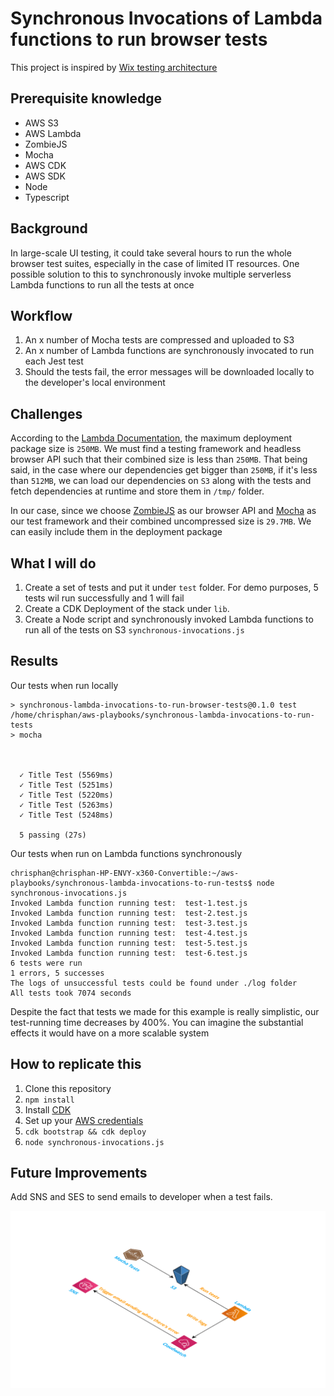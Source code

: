 # Synchronous Invocations of Lambda functions to run browser tests

This project is inspired by [Wix testing architecture](https://www.youtube.com/watch?v=hbz63Ve-eIY)

## Prerequisite knowledge
- AWS S3
- AWS Lambda
- ZombieJS
- Mocha
- AWS CDK
- AWS SDK
- Node
- Typescript

## Background

In large-scale UI testing, it could take several hours to run the whole browser test suites, especially in the case of limited IT resources. One possible solution to this to synchronously invoke multiple serverless Lambda functions to run all the tests at once

## Workflow

1. An x number of Mocha tests are compressed and uploaded to S3
2. An x number of Lambda functions are synchronously invocated to run each Jest test
3. Should the tests fail, the error messages will be downloaded locally to the developer's local environment

## Challenges

According to the [Lambda Documentation](https://docs.aws.amazon.com/lambda/latest/dg/gettingstarted-limits.html), the maximum deployment package size is `250MB`. We must find a testing framework and headless browser API such that their combined size is less than `250MB`. That being said, in the case where our dependencies get bigger than `250MB`, if it's less than `512MB`, we can load our dependencies on `S3` along with the tests and fetch dependencies at runtime and store them in `/tmp/` folder.

In our case, since we choose [ZombieJS](http://zombie.js.org/) as our browser API and [Mocha](https://mochajs.org/) as our test framework and their combined uncompressed size is `29.7MB`. We can easily include them in the deployment package

## What I will do

1. Create a set of tests and put it under `test` folder. For demo purposes, 5 tests wil run successfully and 1 will fail
2. Create a CDK Deployment of the stack under `lib`.
3. Create a Node script and synchronously invoked Lambda functions to run all of the tests on S3 `synchronous-invocations.js`

## Results

Our tests when run locally

```
> synchronous-lambda-invocations-to-run-browser-tests@0.1.0 test /home/chrisphan/aws-playbooks/synchronous-lambda-invocations-to-run-tests
> mocha



  ✓ Title Test (5569ms)
  ✓ Title Test (5251ms)
  ✓ Title Test (5220ms)
  ✓ Title Test (5263ms)
  ✓ Title Test (5248ms)

  5 passing (27s)
```

Our tests when run on Lambda functions synchronously
```
chrisphan@chrisphan-HP-ENVY-x360-Convertible:~/aws-playbooks/synchronous-lambda-invocations-to-run-tests$ node synchronous-invocations.js 
Invoked Lambda function running test:  test-1.test.js
Invoked Lambda function running test:  test-2.test.js
Invoked Lambda function running test:  test-3.test.js
Invoked Lambda function running test:  test-4.test.js
Invoked Lambda function running test:  test-5.test.js
Invoked Lambda function running test:  test-6.test.js
6 tests were run
1 errors, 5 successes
The logs of unsuccessful tests could be found under ./log folder
All tests took 7074 seconds

```

Despite the fact that tests we made for this example is really simplistic, our test-running time decreases by 400%. You can imagine the substantial effects it would have on a more scalable system

## How to replicate this

1. Clone this repository
2. `npm install`
3. Install [CDK](https://docs.aws.amazon.com/cdk/latest/guide/cli.html)
4. Set up your [AWS credentials](https://docs.aws.amazon.com/cli/latest/userguide/cli-configure-files.html)
5. `cdk bootstrap && cdk deploy`
6. `node synchronous-invocations.js`

## Future Improvements

Add SNS and SES to send emails to developer when a test fails.

![Architecture Diagram](/docs/images/architecture.png)